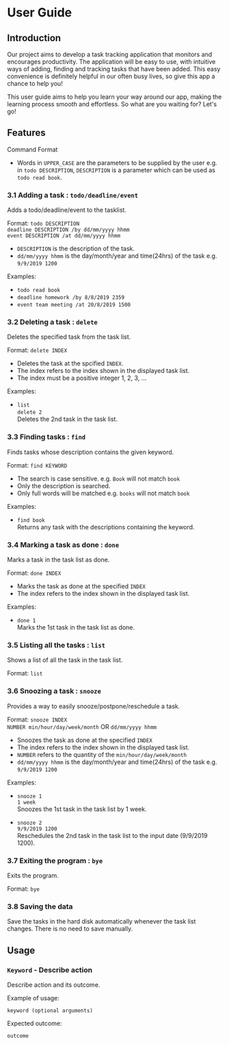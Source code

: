 # User Guide

## Introduction
Our project aims to develop a task tracking application that monitors and encourages productivity. The application will be easy to use, with intuitive ways of adding, finding and tracking tasks that have been added. This easy convenience is definitely helpful in our often busy lives, so give this app a chance to help you!

This user guide aims to help you learn your way around our app, making the learning process smooth and effortless. So what are you waiting for? Let's go!

## Features 

Command Format
- Words in `UPPER_CASE` are the parameters to be supplied by the user e.g. in `todo DESCRIPTION`,
  `DESCRIPTION` is a parameter which can be used as `todo read book`.

### 3.1 Adding a task : `todo/deadline/event`
Adds a todo/deadline/event to the tasklist.

Format: `todo DESCRIPTION`  
        `deadline DESCRIPTION /by dd/mm/yyyy hhmm`  
        `event DESCRIPTION /at dd/mm/yyyy hhmm`  
        
  - `DESCRIPTION` is the description of the task.
  - `dd/mm/yyyy hhmm` is the day/month/year and time(24hrs) of the task e.g. `9/9/2019 1200`
  
Examples:
  - `todo read book`
  - `deadline homework /by 8/8/2019 2359`
  - `event team meeting /at 20/8/2019 1500`

### 3.2 Deleting a task : `delete`
Deletes the specified task from the task list.

Format: `delete INDEX`
  - Deletes the task at the spcified `INDEX`.
  - The index refers to the index shown in the displayed task list.
  - The index must be a positive integer 1, 2, 3, ...
  
Examples:
  - `list`  
    `delete 2`  
    Deletes the 2nd task in the task list.
  
### 3.3 Finding tasks : `find`
Finds tasks whose description contains the given keyword.

Format: `find KEYWORD`
  - The search is case sensitive. e.g. `Book` will not match `book`
  - Only the description is searched.
  - Only full words will be matched e.g. `books` will not match `book`
  
Examples:
  - `find book`  
  Returns any task with the descriptions containing the keyword.


### 3.4 Marking a task as done : `done`
Marks a task in the task list as done.

Format: `done INDEX`
  - Marks the task as done at the specified `INDEX`
  - The index refers to the index shown in the displayed task list.
  
Examples:
  - `done 1`  
  Marks the 1st task in the task list as done.

### 3.5 Listing all the tasks : `list`
Shows a list of all the task in the task list.

Format: `list`

### 3.6 Snoozing a task : `snooze`
Provides a way to easily snooze/postpone/reschedule a task.

Format: `snooze INDEX`  
        `NUMBER min/hour/day/week/month` OR `dd/mm/yyyy hhmm`
  - Snoozes the task as done at the specified `INDEX`
  - The index refers to the index shown in the displayed task list.
  - `NUMBER` refers to the quantity of the `min/hour/day/week/month`
  - `dd/mm/yyyy hhmm` is the day/month/year and time(24hrs) of the task e.g. `9/9/2019 1200`
  
Examples:  
  - `snooze 1`  
    `1 week`  
    Snoozes the 1st task in the task list by 1 week.
    
  - `snooze 2`  
    `9/9/2019 1200`  
    Reschedules the 2nd task in the task list to the input date (9/9/2019 1200).
  
  
### 3.7 Exiting the program : `bye`
Exits the program.

Format: `bye`

### 3.8 Saving the data
Save the tasks in the hard disk automatically whenever the task list changes.
There is no need to save manually.

## Usage

### `Keyword` - Describe action

Describe action and its outcome.

Example of usage: 

`keyword (optional arguments)`

Expected outcome:

`outcome`
